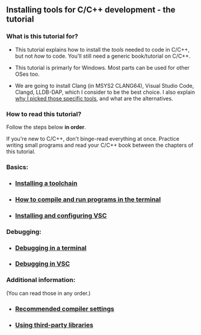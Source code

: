 ## Installing tools for C/C++ development - the tutorial

### What is this tutorial for?

* This tutorial explains how to install the *tools* needed to code in C/C++, but not *how* to code. You'll still need a generic book/tutorial on C/C++.

* This tutorial is primarly for Windows. Most parts can be used for other OSes too.

* We are going to install Clang (in MSYS2 CLANG64), Visual Studio Code, Clangd, LLDB-DAP, which I consider to be the best choice. I also explain [why I picked those specific tools](/articles/why_philosophy.md), and what are the alternatives.

### How to read this tutorial?

Follow the steps below **in order**.

If you're new to C/C++, don't binge-read everything at once. Practice writing small programs and read your C/C++ book between the chapters of this tutorial.

### Basics:

* ### [Installing a toolchain](/articles/installing_toolchain.md)

* ### [How to compile and run programs in the terminal](/articles/installing_toolchain.md)

* ### [Installing and configuring VSC](/articles/installing_vsc.md)

### Debugging:

* ### [Debugging in a terminal](/articles/debugging_in_terminal.md)

* ### [Debugging in VSC](/articles/configuring_vsc_debugger.md)

### Additional information:

(You can read those in any order.)

* ### [Recommended compiler settings](/articles/recommended_compiler_flags.md)

* ### [Using third-party libraries](/articles/using_libraries.md)

